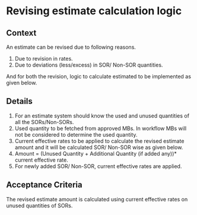 # Revising estimate calculation logic

## Context

An estimate can be revised due to following reasons.

1. Due to revision in rates.
2. Due to deviations (less/excess) in SOR/ Non-SOR quantities.

And for both the revision, logic to calculate estimated to be implemented as given below.

## Details <a href="#details" id="details"></a>

1. For an estimate system should know the used and unused quantities of all the SORs/Non-SORs.
2. Used quantity to be fetched from approved MBs. In workflow MBs will not be considered to determine the used quantity.
3. Current effective rates to be applied to calculate the revised estimate amount and it will be calculated SOR/ Non-SOR wise as given below.
4. Amount = (Unused Quantity + Additional Quantity (if added any))\* current effective rate.
5. For newly added SOR/ Non-SOR, current effective rates are applied.

## Acceptance Criteria <a href="#acceptancecriteria" id="acceptancecriteria"></a>

The revised estimate amount is calculated using current effective rates on unused quantities of SORs.
